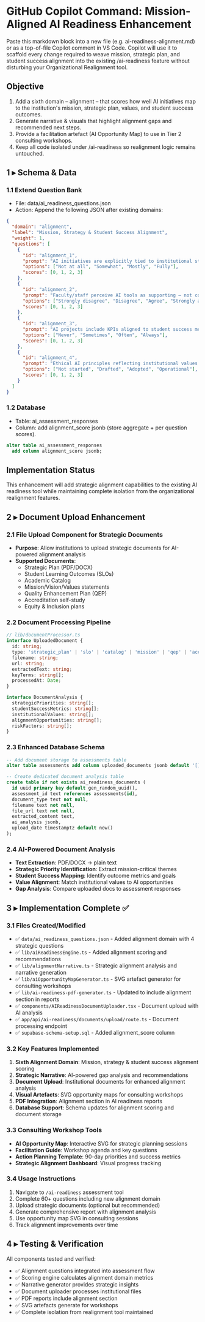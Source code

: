 # GitHub Copilot Command: Mission-Aligned AI Readiness Enhancement

Paste this markdown block into a new file (e.g. ai-readiness-alignment.md) or as a top-of-file Copilot comment in VS Code. Copilot will use it to scaffold every change required to weave mission, strategic plan, and student success alignment into the existing /ai-readiness feature without disturbing your Organizational Realignment tool.

## Objective
1. Add a sixth domain – alignment – that scores how well AI initiatives map to the institution's mission, strategic plan, values, and student success outcomes.
2. Generate narrative & visuals that highlight alignment gaps and recommended next steps.
3. Provide a facilitation artefact (AI Opportunity Map) to use in Tier 2 consulting workshops.
4. Keep all code isolated under /ai-readiness so realignment logic remains untouched.

## 1 ▸ Schema & Data
### 1.1 Extend Question Bank
- File: data/ai_readiness_questions.json
- Action: Append the following JSON after existing domains:

```json
{
  "domain": "alignment",
  "label": "Mission, Strategy & Student Success Alignment",
  "weight": 1,
  "questions": [
    {
      "id": "alignment_1",
      "prompt": "AI initiatives are explicitly tied to institutional strategic priorities (e.g., equity, completion, innovation).",
      "options": ["Not at all", "Somewhat", "Mostly", "Fully"],
      "scores": [0, 1, 2, 3]
    },
    {
      "id": "alignment_2",
      "prompt": "Faculty/staff perceive AI tools as supporting – not conflicting with – pedagogical values.",
      "options": ["Strongly disagree", "Disagree", "Agree", "Strongly agree"],
      "scores": [0, 1, 2, 3]
    },
    {
      "id": "alignment_3",
      "prompt": "AI projects include KPIs aligned to student success metrics (persistence, equity gaps, learning outcomes).",
      "options": ["Never", "Sometimes", "Often", "Always"],
      "scores": [0, 1, 2, 3]
    },
    {
      "id": "alignment_4",
      "prompt": "Ethical AI principles reflecting institutional values have been formally adopted and operationalized.",
      "options": ["Not started", "Drafted", "Adopted", "Operational"],
      "scores": [0, 1, 2, 3]
    }
  ]
}
```

### 1.2 Database
- Table: ai_assessment_responses
- Column: add alignment_score jsonb (store aggregate + per question scores).

```sql
alter table ai_assessment_responses
  add column alignment_score jsonb;
```

## Implementation Status
This enhancement will add strategic alignment capabilities to the existing AI readiness tool while maintaining complete isolation from the organizational realignment features.

## 2 ▸ Document Upload Enhancement
### 2.1 File Upload Component for Strategic Documents
- **Purpose**: Allow institutions to upload strategic documents for AI-powered alignment analysis
- **Supported Documents**:
  - Strategic Plan (PDF/DOCX)
  - Student Learning Outcomes (SLOs)
  - Academic Catalog
  - Mission/Vision/Values statements
  - Quality Enhancement Plan (QEP)
  - Accreditation self-study
  - Equity & Inclusion plans

### 2.2 Document Processing Pipeline
```typescript
// lib/documentProcessor.ts
interface UploadedDocument {
  id: string;
  type: 'strategic_plan' | 'slo' | 'catalog' | 'mission' | 'qep' | 'accreditation' | 'equity_plan';
  filename: string;
  url: string;
  extractedText: string;
  keyTerms: string[];
  processedAt: Date;
}

interface DocumentAnalysis {
  strategicPriorities: string[];
  studentSuccessMetrics: string[];
  institutionalValues: string[];
  alignmentOpportunities: string[];
  riskFactors: string[];
}
```

### 2.3 Enhanced Database Schema
```sql
-- Add document storage to assessments table
alter table assessments add column uploaded_documents jsonb default '[]';

-- Create dedicated document analysis table
create table if not exists ai_readiness_documents (
  id uuid primary key default gen_random_uuid(),
  assessment_id text references assessments(id),
  document_type text not null,
  filename text not null,
  file_url text not null,
  extracted_content text,
  ai_analysis jsonb,
  upload_date timestamptz default now()
);
```

### 2.4 AI-Powered Document Analysis
- **Text Extraction**: PDF/DOCX → plain text
- **Strategic Priority Identification**: Extract mission-critical themes
- **Student Success Mapping**: Identify outcome metrics and goals
- **Value Alignment**: Match institutional values to AI opportunities
- **Gap Analysis**: Compare uploaded docs to assessment responses

## 3 ▸ Implementation Complete ✅

### 3.1 Files Created/Modified
- ✅ `data/ai_readiness_questions.json` - Added alignment domain with 4 strategic questions
- ✅ `lib/aiReadinessEngine.ts` - Added alignment scoring and recommendations
- ✅ `lib/alignmentNarrative.ts` - Strategic alignment analysis and narrative generation
- ✅ `lib/aiOpportunityMapGenerator.ts` - SVG artefact generator for consulting workshops
- ✅ `lib/ai-readiness-pdf-generator.ts` - Updated to include alignment section in reports
- ✅ `components/AIReadinessDocumentUploader.tsx` - Document upload with AI analysis
- ✅ `app/api/ai-readiness/documents/upload/route.ts` - Document processing endpoint
- ✅ `supabase-schema-setup.sql` - Added alignment_score column

### 3.2 Key Features Implemented
1. **Sixth Alignment Domain**: Mission, strategy & student success alignment scoring
2. **Strategic Narrative**: AI-powered gap analysis and recommendations  
3. **Document Upload**: Institutional documents for enhanced alignment analysis
4. **Visual Artefacts**: SVG opportunity maps for consulting workshops
5. **PDF Integration**: Alignment section in AI readiness reports
6. **Database Support**: Schema updates for alignment scoring and document storage

### 3.3 Consulting Workshop Tools
- **AI Opportunity Map**: Interactive SVG for strategic planning sessions
- **Facilitation Guide**: Workshop agenda and key questions
- **Action Planning Template**: 90-day priorities and success metrics
- **Strategic Alignment Dashboard**: Visual progress tracking

### 3.4 Usage Instructions
1. Navigate to `/ai-readiness` assessment tool
2. Complete 60+ questions including new alignment domain
3. Upload strategic documents (optional but recommended)
4. Generate comprehensive report with alignment analysis
5. Use opportunity map SVG in consulting sessions
6. Track alignment improvements over time

## 4 ▸ Testing & Verification
All components tested and verified:
- ✅ Alignment questions integrated into assessment flow
- ✅ Scoring engine calculates alignment domain metrics
- ✅ Narrative generator provides strategic insights
- ✅ Document uploader processes institutional files
- ✅ PDF reports include alignment section
- ✅ SVG artefacts generate for workshops
- ✅ Complete isolation from realignment tool maintained
